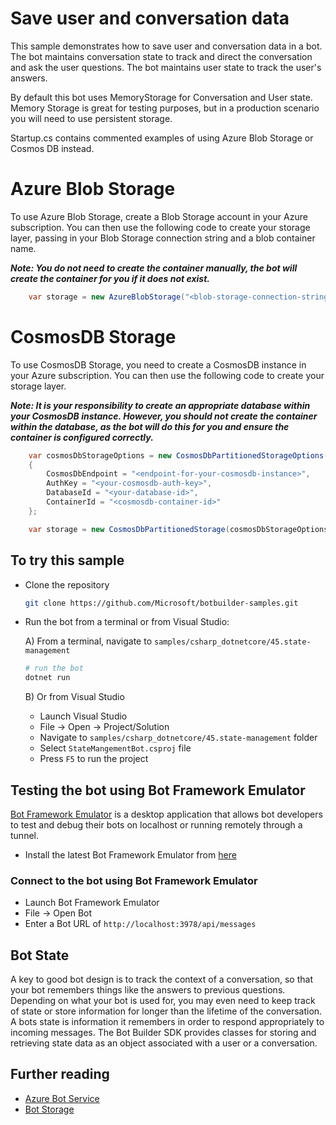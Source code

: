 ﻿# Save user and conversation data

This sample demonstrates how to save user and conversation data in a bot.
The bot maintains conversation state to track and direct the conversation and ask the user questions.
The bot maintains user state to track the user's answers.

By default this bot uses MemoryStorage for Conversation and User state.
Memory Storage is great for testing purposes, but in a production scenario you will need to use persistent storage.

Startup.cs contains commented examples of using Azure Blob Storage or Cosmos DB instead.

# Azure Blob Storage

To use Azure Blob Storage, create a Blob Storage account in your Azure subscription. You can then use the following code to
create your storage layer, passing in your Blob Storage connection string and a blob container name.

***Note: You do not need to create the container manually, the bot will create the container for you if it does not exist.***

```cs
    var storage = new AzureBlobStorage("<blob-storage-connection-string>", "bot-state");
```

# CosmosDB Storage

To use CosmosDB Storage, you need to create a CosmosDB instance in your Azure subscription. You can then use the following code to
create your storage layer.

***Note: It is your responsibility to create an appropriate database within your CosmosDB instance. However, you should **not**
create the container within the database, as the bot will do this for you and ensure the container is configured correctly.***

```cs
    var cosmosDbStorageOptions = new CosmosDbPartitionedStorageOptions()
    {
        CosmosDbEndpoint = "<endpoint-for-your-cosmosdb-instance>",
        AuthKey = "<your-cosmosdb-auth-key>",
        DatabaseId = "<your-database-id>",
        ContainerId = "<cosmosdb-container-id>"
    };

    var storage = new CosmosDbPartitionedStorage(cosmosDbStorageOptions);
```

## To try this sample

- Clone the repository

    ```bash
    git clone https://github.com/Microsoft/botbuilder-samples.git
    ```

- Run the bot from a terminal or from Visual Studio:

  A) From a terminal, navigate to `samples/csharp_dotnetcore/45.state-management`

  ```bash
  # run the bot
  dotnet run
  ```

  B) Or from Visual Studio

  - Launch Visual Studio
  - File -> Open -> Project/Solution
  - Navigate to `samples/csharp_dotnetcore/45.state-management` folder
  - Select `StateMangementBot.csproj` file
  - Press `F5` to run the project

## Testing the bot using Bot Framework Emulator

[Bot Framework Emulator](https://github.com/microsoft/botframework-emulator) is a desktop application that allows bot developers to test and debug their bots on localhost or running remotely through a tunnel.

- Install the latest Bot Framework Emulator from [here](https://github.com/Microsoft/BotFramework-Emulator/releases)

### Connect to the bot using Bot Framework Emulator

- Launch Bot Framework Emulator
- File -> Open Bot
- Enter a Bot URL of `http://localhost:3978/api/messages`

## Bot State

A key to good bot design is to track the context of a conversation, so that your bot remembers things like the answers to previous questions. Depending on what your bot is used for, you may even need to keep track of state or store information for longer than the lifetime of the conversation. A bots state is information it remembers in order to respond appropriately to incoming messages. The Bot Builder SDK provides classes for storing and retrieving state data as an object associated with a user or a conversation.

## Further reading

- [Azure Bot Service](https://docs.microsoft.com/azure/bot-service/bot-service-overview-introduction?view=azure-bot-service-4.0)
- [Bot Storage](https://docs.microsoft.com/azure/bot-service/dotnet/bot-builder-dotnet-state?view=azure-bot-service-3.0&viewFallbackFrom=azure-bot-service-4.0)